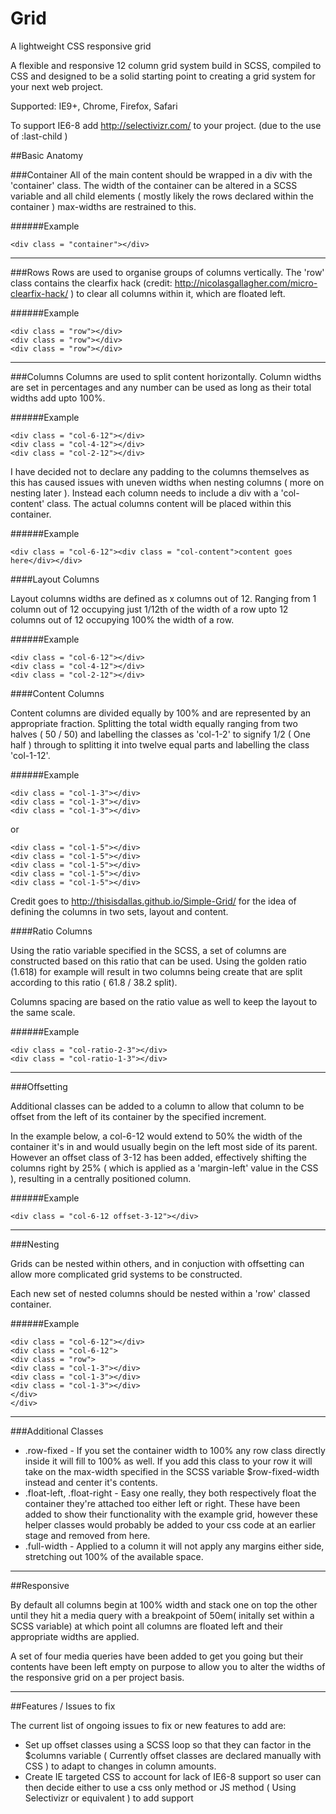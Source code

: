 # Grid
A lightweight CSS responsive grid

A flexible and responsive 12 column grid system build in SCSS, compiled to CSS and designed to be a solid starting point to creating a grid system for your next web project.

Supported: IE9+, Chrome, Firefox, Safari

To support IE6-8 add http://selectivizr.com/ to your project. (due to the use of :last-child )

##Basic Anatomy

###Container
All of the main content should be wrapped in a div with the 'container' class. The width of the container can be altered in a SCSS variable and all child elements ( mostly likely the rows declared within the container ) max-widths are restrained to this.

######Example

`<div class = "container"></div>`


<hr>

###Rows
Rows are used to organise groups of columns vertically. The 'row' class contains the clearfix hack (credit: http://nicolasgallagher.com/micro-clearfix-hack/ ) to clear all columns within it, which are floated left.

######Example

`<div class = "row"></div>`<br>
`<div class = "row"></div>`<br>
`<div class = "row"></div>`<br>


<hr>

###Columns
Columns are used to split content horizontally. Column widths are set in percentages and any number can be used as long as their total widths add upto 100%.


######Example

`<div class = "col-6-12"></div>`<br>
`<div class = "col-4-12"></div>`<br>
`<div class = "col-2-12"></div>`<br>

I have decided not to declare any padding to the columns themselves as this has caused issues with uneven widths when nesting columns ( more on nesting later ).  Instead each column needs to include a div with a 'col-content' class.  The actual columns content will be placed within this container.


######Example

`<div class = "col-6-12"><div class = "col-content">content goes here</div></div>`


####Layout Columns

Layout columns widths are defined as x columns out of 12.  Ranging from 1 column out of 12 occupying just 1/12th of the width of a row upto 12 columns out of 12 occupying 100% the width of a row.

######Example

`<div class = "col-6-12"></div>`<br>
`<div class = "col-4-12"></div>`<br>
`<div class = "col-2-12"></div>`<br>


####Content Columns

Content columns are divided equally by 100% and are represented by an appropriate fraction.  Splitting the total width equally ranging from two halves ( 50 / 50) and labelling the classes as 'col-1-2' to signify 1/2 ( One half ) through to splitting it into twelve equal parts and labelling the class 'col-1-12'.

######Example

`<div class = "col-1-3"></div>`<br>
`<div class = "col-1-3"></div>`<br>
`<div class = "col-1-3"></div>`<br>

or

`<div class = "col-1-5"></div>`<br>
`<div class = "col-1-5"></div>`<br>
`<div class = "col-1-5"></div>`<br>
`<div class = "col-1-5"></div>`<br>
`<div class = "col-1-5"></div>`<br>

Credit goes to http://thisisdallas.github.io/Simple-Grid/ for the idea of defining the columns in two sets, layout and content.


####Ratio Columns

Using the ratio variable specified in the SCSS, a set of columns are constructed based on this ratio that can be used.  Using the golden ratio (1.618) for example will result in two columns being create that are split according to this ratio ( 61.8 / 38.2 split). 

Columns spacing are based on the ratio value as well to keep the layout to the same scale.

######Example

`<div class = "col-ratio-2-3"></div>`<br>
`<div class = "col-ratio-1-3"></div>`<br>

<hr>

###Offsetting

Additional classes can be added to a column to allow that column to be offset from the left of its container by the specified increment.

In the example below, a col-6-12 would extend to 50% the width of the container it's in and would usually begin on the left most side of its parent. However an offset class of 3-12 has been added, effectively shifting the columns right by 25% ( which is applied as a 'margin-left' value in the CSS ), resulting in a centrally positioned column.

######Example

`<div class = "col-6-12 offset-3-12"></div>`

<hr>

###Nesting

Grids can be nested within others, and in conjuction with offsetting can allow more complicated grid systems to be constructed.

Each new set of nested columns should be nested within a 'row' classed container.


######Example

`<div class = "col-6-12"></div>`<br>
`<div class = "col-6-12">`<br>
`<div class = "row">`<br>
`<div class = "col-1-3"></div>`<br>
`<div class = "col-1-3"></div>`<br>
`<div class = "col-1-3"></div>`<br>
`</div>`<br>
`</div>`<br>

<hr>

###Additional Classes

<ul>
	<li>.row-fixed - If you set the container width to 100% any row class directly inside it will fill to 100% as well.  If you add this class to your row it will take on
	the max-width specified in the SCSS variable $row-fixed-width instead and center it's contents.</li>
	<li>.float-left, .float-right - Easy one really, they both respectively float the container they're attached too either left or right.  These have been added to show their functionality with the example grid, however these helper classes would probably be added to your css code at an earlier stage and removed from here.</li>
	<li>.full-width - Applied to a column it will not apply any margins either side, stretching out 100% of the available space.</li>
</ul>

<hr>

##Responsive

By default all columns begin at 100% width and stack one on top the other until they hit a media query with a breakpoint of 50em( initally set within a SCSS variable) at which point all columns are floated left and their appropriate widths are applied.

A set of four media queries have been added to get you going but their contents have been left empty on purpose to allow you to alter the widths of the responsive grid on a per project basis.

<hr>

##Features / Issues to fix

The current list of ongoing issues to fix or new features to add are:

<ul><li>Set up offset classes using a SCSS loop so that they can factor in the $columns variable ( Currently offset classes are declared manually with CSS ) to adapt to changes in column amounts.</li>
<li>Create IE targeted CSS to account for lack of IE6-8 support so user can then decide either to use a css only method or JS method ( Using Selectivizr or equivalent ) to add support</li></ul>